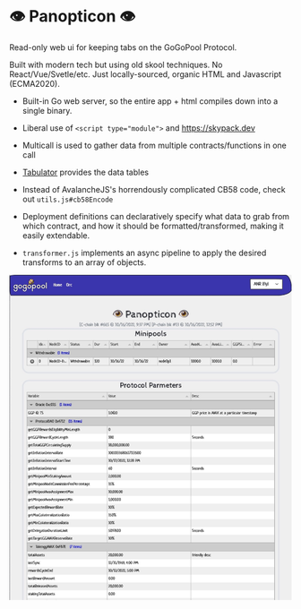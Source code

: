 # 👁 Panopticon 👁

Read-only web ui for keeping tabs on the GoGoPool Protocol.

Built with modern tech but using old skool techniques. No React/Vue/Svetle/etc. Just locally-sourced, organic HTML and Javascript (ECMA2020).

- Built-in Go web server, so the entire app + html compiles down into a single binary.
- Liberal use of `<script type="module">` and https://skypack.dev
- Multicall is used to gather data from multiple contracts/functions in one call
- [Tabulator](http://tabulator.info) provides the data tables
- Instead of AvalancheJS's horrendously complicated CB58 code, check out `utils.js#cb58Encode`
- Deployment definitions can declaratively specify what data to grab from which contract, and how it should be formatted/transformed, making it easily extendable.

- `transformer.js` implements an async pipeline to apply the desired transforms to an array of objects.

![](docs/Panopticon.jpg)
